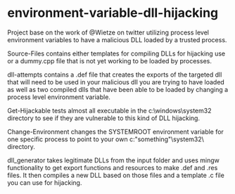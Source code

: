 # environment-variable-dll-hijacking
Project base on the work of @Wietze on twitter utilizing process level environment variables to have a malicious DLL loaded by a trusted process.

Source-Files contains either templates for compiling DLLs for hijacking use or a dummy.cpp file that is not yet working to be loaded by processes.

dll-attempts contains a .def file that creates the exports of the targeted dll that will need to be used in your malicious dll you are trying to have loaded as well as two compiled dlls that have been able to be loaded by changing a process level environment variable.

Get-Hijackable tests almost all executable in the c:\windows\system32 directory to see if they are vulnerable to this kind of DLL hijacking.

Change-Environment changes the SYSTEMROOT environment variable for one specific process to point to your own c:\"something"\system32\ directory.

dll_generator takes legitimate DLLs from the input folder and uses mingw functionality to get export functions and resources to make .def and .res files. It then compiles a new DLL based on those files and a template .c file you can use for hijacking.
